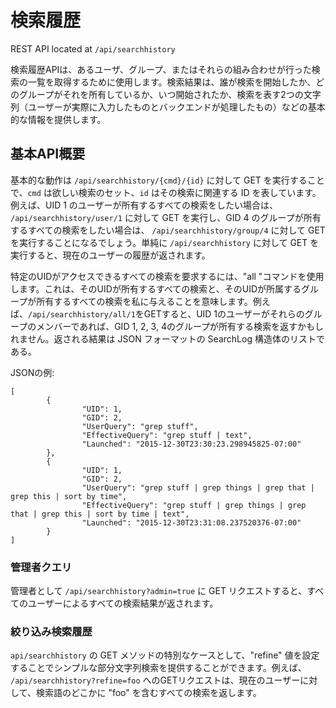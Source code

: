# 検索履歴

REST API located at `/api/searchhistory`

検索履歴APIは、あるユーザ、グループ、またはそれらの組み合わせが行った検索の一覧を取得するために使用します。検索結果は、誰が検索を開始したか、どのグループがそれを所有しているか、いつ開始されたか、検索を表す2つの文字列（ユーザーが実際に入力したものとバックエンドが処理したもの）などの基本的な情報を提供します。

## 基本API概要

基本的な動作は `/api/searchhistory/{cmd}/{id}` に対して GET を実行することで、`cmd` は欲しい検索のセット、`id` はその検索に関連する ID を表しています。例えば、UID 1 のユーザーが所有するすべての検索をしたい場合は、 `/api/searchhistory/user/1` に対して GET を実行し、GID 4 のグループが所有するすべての検索をしたい場合は、 `/api/searchhistory/group/4` に対して GET を実行することになるでしょう。単純に `/api/searchhistory` に対して GET を実行すると、現在のユーザーの履歴が返されます。

特定のUIDがアクセスできるすべての検索を要求するには、"all "コマンドを使用します。これは、そのUIDが所有するすべての検索と、そのUIDが所属するグループが所有するすべての検索を私に与えることを意味します。例えば、`/api/searchhistory/all/1`をGETすると、UID 1のユーザーがそれらのグループのメンバーであれば、GID 1, 2, 3, 4のグループが所有する検索を返すかもしれません。返される結果は JSON フォーマットの SearchLog 構造体のリストである。

JSONの例:
```
[
        {
                "UID": 1,
                "GID": 2,
                "UserQuery": "grep stuff",
                "EffectiveQuery": "grep stuff | text",
                "Launched": "2015-12-30T23:30:23.298945825-07:00"
        },
        {
                "UID": 1,
                "GID": 2,
                "UserQuery": "grep stuff | grep things | grep that | grep this | sort by time",
                "EffectiveQuery": "grep stuff | grep things | grep that | grep this | sort by time | text",
                "Launched": "2015-12-30T23:31:08.237520376-07:00"
        }
]
```

### 管理者クエリ

管理者として `/api/searchhistory?admin=true` に GET リクエストすると、すべてのユーザーによるすべての検索結果が返されます。

### 絞り込み検索履歴

`api/searchhistory` の GET メソッドの特別なケースとして、"refine" 値を設定することでシンプルな部分文字列検索を提供することができます。例えば、 `/api/searchhistory?refine=foo` へのGETリクエストは、現在のユーザーに対して、検索語のどこかに "foo" を含むすべての検索を返します。
